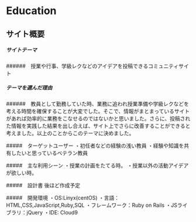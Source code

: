# Education

## サイト概要

##### サイトテーマ
######　授業や行事、学級レクなどのアイデアを投稿できるコミュニティサイト

##### テーマを選んだ理由
######　教員として勤務していた時、業務に追われ授業準備や学級レクなどを考える時間を確保することが大変でした。そこで、情報がまとまっているサイトがあれば効率的に業務をこなせるのではないかと思いました。さらに、投稿された情報を実践した結果を出し合えば、サイト上でさらに改善することができると考えました。以上のことからこのテーマに決めました。

#####　ターゲットユーザー
・初任者などの経験の浅い教員
・経験や知識を共有したいと思っているベテラン教員


#####　主な利用シーン
・授業の計画をたてる時。
・授業以外の活動アイデアが欲しい時。

#####　設計書
後ほど作成予定

#####　開発環境
・OS:Linyx(centOS)
・言語：HTML,CSS,JavaScript,Ruby,SQL
・フレームワーク：Ruby on Rails
・JSライブラリ：jQuery
・IDE: Cloud9


